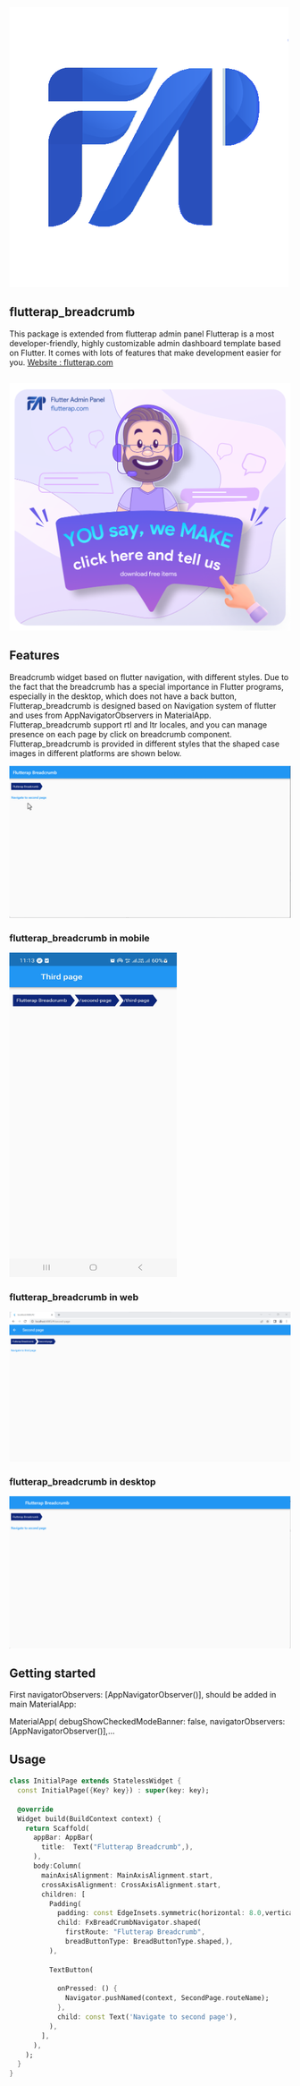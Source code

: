 
<img src="https://github.com/flutterap59/flutterap_breadcrumb/raw/main/assets/images/flutterap_logo.png" />

## flutterap_breadcrumb

This package is extended from flutterap admin panel
Flutterap is a most developer-friendly, highly customizable admin dashboard template based on Flutter.
It comes with lots of features that make development easier for you.
<a href="https://flutterap.com" rel="nofollow">Website : flutterap.com</a>
##

<a href="https://www.flutterap.com/features" rel="nofollow"><img src="https://github.com/flutterap59/flutterap_event_calendar/raw/main/assets/images/contact_us.png" /></a>
##

## Features

Breadcrumb widget based on flutter navigation, with different styles.
Due to the fact that the breadcrumb has a special importance in Flutter programs, especially in the desktop, which does not have a back button, 
Flutterap_breadcrumb is designed based on Navigation system of flutter and uses from AppNavigatorObservers in MaterialApp.
Flutterap_breadcrumb support rtl and ltr locales, and you can manage presence on each page by click on breadcrumb component.
Flutterap_breadcrumb is provided in different styles that the shaped case images in different platforms are shown below.

<img src="https://github.com/flutterap59/flutterap_breadcrumb/raw/main/assets/gifs/breadcrumb.gif" />


### flutterap_breadcrumb in mobile
<img height="580" src="https://github.com/flutterap59/flutterap_breadcrumb/raw/main/assets/images/breadcrumb_mobile.jpg" width="300"/>

### flutterap_breadcrumb in web
<img src="https://github.com/flutterap59/flutterap_breadcrumb/raw/main/assets/images/breadcrumb_web.png" />


### flutterap_breadcrumb in desktop
<img src="https://github.com/flutterap59/flutterap_breadcrumb/raw/main/assets/images/breadcrumb_desktop.png" />


## Getting started

First navigatorObservers: [AppNavigatorObserver()], should be added in  main MaterialApp:

MaterialApp(
debugShowCheckedModeBanner: false,
navigatorObservers: [AppNavigatorObserver()],...

## Usage

```dart
class InitialPage extends StatelessWidget {
  const InitialPage({Key? key}) : super(key: key);

  @override
  Widget build(BuildContext context) {
    return Scaffold(
      appBar: AppBar(
        title:  Text("Flutterap Breadcrumb",),
      ),
      body:Column(
        mainAxisAlignment: MainAxisAlignment.start,
        crossAxisAlignment: CrossAxisAlignment.start,
        children: [
          Padding(
            padding: const EdgeInsets.symmetric(horizontal: 8.0,vertical: 20),
            child: FxBreadCrumbNavigator.shaped(
              firstRoute: "Flutterap Breadcrumb",
              breadButtonType: BreadButtonType.shaped,),
          ),

          TextButton(

            onPressed: () {
              Navigator.pushNamed(context, SecondPage.routeName);
            },
            child: const Text('Navigate to second page'),
          ),
        ],
      ),
    );
  }
}

```






